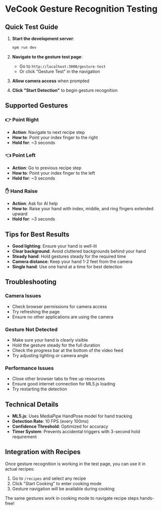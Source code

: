 # VeCook Gesture Recognition Testing

## Quick Test Guide

1. **Start the development server**:
   ```bash
   npm run dev
   ```

2. **Navigate to the gesture test page**:
   - Go to `http://localhost:3000/gesture-test`
   - Or click "Gesture Test" in the navigation

3. **Allow camera access** when prompted

4. **Click "Start Detection"** to begin gesture recognition

## Supported Gestures

### 👉 Point Right
- **Action**: Navigate to next recipe step
- **How to**: Point your index finger to the right
- **Hold for**: ~3 seconds

### 👈 Point Left  
- **Action**: Go to previous recipe step
- **How to**: Point your index finger to the left
- **Hold for**: ~3 seconds

### ✋ Hand Raise
- **Action**: Ask for AI help
- **How to**: Raise your hand with index, middle, and ring fingers extended upward
- **Hold for**: ~3 seconds

## Tips for Best Results

- **Good lighting**: Ensure your hand is well-lit
- **Clear background**: Avoid cluttered backgrounds behind your hand
- **Steady hand**: Hold gestures steady for the required time
- **Camera distance**: Keep your hand 1-2 feet from the camera
- **Single hand**: Use one hand at a time for best detection

## Troubleshooting

### Camera Issues
- Check browser permissions for camera access
- Try refreshing the page
- Ensure no other applications are using the camera

### Gesture Not Detected
- Make sure your hand is clearly visible
- Hold the gesture steady for the full duration
- Check the progress bar at the bottom of the video feed
- Try adjusting lighting or camera angle

### Performance Issues
- Close other browser tabs to free up resources
- Ensure good internet connection for ML5.js loading
- Try restarting the detection

## Technical Details

- **ML5.js**: Uses MediaPipe HandPose model for hand tracking
- **Detection Rate**: 10 FPS (every 100ms)
- **Confidence Threshold**: Optimized for accuracy
- **Timer System**: Prevents accidental triggers with 3-second hold requirement

## Integration with Recipes

Once gesture recognition is working in the test page, you can use it in actual recipes:

1. Go to `/recipes` and select any recipe
2. Click "Start Cooking" to enter cooking mode
3. Gesture navigation will be available during cooking

The same gestures work in cooking mode to navigate recipe steps hands-free!